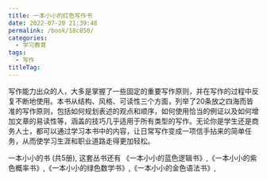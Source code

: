 ```yaml
---
title: 一本小小的红色写作书
date: 2022-07-20 21:39:48
permalink: /book/18c850/
categories:
  - 学习教育
tags:
  - 写作
titleTag: 
---
```


写作能力出众的人，大多是掌握了一些固定的重要写作原则，并在写作的过程中反复不断地使用。本书从结构、风格、可读性三个方面，列举了20条放之四海而皆准的写作原则，包括如何规划表述的观点和顺序，如何使用恰当的例证以及如何增加文章的易读性等，涵盖的技巧几乎适用于所有类型的写作。无论你是学生还是商务人士，都可以通过学习本书中的内容，让日常写作变成一项信手拈来的简单任务，从而使学习生涯和职业道路走得更加轻松。

<!-- more -->

一本小小的书 (共5册), 这套丛书还有 《一本小小的蓝色逻辑书》,《一本小小的紫色概率书》,《一本小小的绿色数学书》,《一本小小的金色语法书》,

<BookShelf
album="https://cdn.staticaly.com/gh/jonsam-ng/image-hosting@master/oxygen-space/image.246qbl9bqwf4.png"
:pages="152"
link="https://www.aliyundrive.com/s/iT9KV8RvSF6"
douban="https://book.douban.com/subject/26990918/"
author="[加] 布兰登·罗伊尔"
publisher="九州出版社"
intro="本书从结构、风格、可读性三个方面，列举了20条放之四海而皆准的写作原则，包括如何规划表述的观点和顺序，如何使用恰当的例证以及如何增加文章的易读性等，涵盖的技巧几乎适用于所有类型的写作。"
lang="中文"
/>
